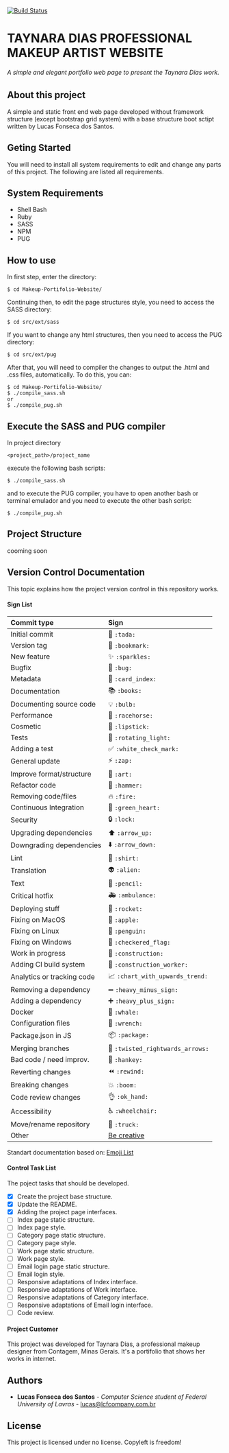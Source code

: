 [![Build Status](https://travis-ci.org/LucasFonsecadosSantos/FrontEnd-WebProject-Manager.svg?branch=master)](https://travis-ci.org/LucasFonsecadosSantos/FrontEnd-WebProject-Manager)
# TAYNARA DIAS PROFESSIONAL MAKEUP ARTIST WEBSITE 
###### A simple and elegant portfolio web page to present the Taynara Dias work.

## About this project
A simple and static front end web page developed without framework structure (except bootstrap grid system) with a base structure boot sctipt written by Lucas Fonseca dos Santos.

## Geting Started
You will need to install all system requirements to edit and change any parts of this project. The following are listed all requirements.

## System Requirements
- Shell Bash
- Ruby
- SASS
- NPM
- PUG

## How to use
In first step, enter the directory:
```
$ cd Makeup-Portifolio-Website/
```
Continuing then, to edit the page structures style,
you need to access the SASS directory:
```
$ cd src/ext/sass
```

If you want to change any html structures, then you need
to access the PUG directory:
```
$ cd src/ext/pug
```

After that, you will need to compiler the changes to output
the .html and .css files, automatically. To do this, you can:
```
$ cd Makeup-Portifolio-Website/
$ ./compile_sass.sh
or
$ ./compile_pug.sh
```

## Execute the SASS and PUG compiler
In project directory

```
<project_path>/project_name
```

execute the following bash scripts:

```
$ ./compile_sass.sh
```

and to execute the PUG compiler, you have to open another bash or terminal emulador and you need to execute the other bash script:

```
$ ./compile_pug.sh
```

## Project Structure
cooming soon

## Version Control Documentation
This topic explains how the project version control in this repository works.

#### Sign List
|   Commit type              | Sign                                          |
|:---------------------------|:----------------------------------------------|
| Initial commit             | :tada: `:tada:`                               |
| Version tag                | :bookmark: `:bookmark:`                       |
| New feature                | :sparkles: `:sparkles:`                       |
| Bugfix                     | :bug: `:bug:`                                 |
| Metadata                   | :card_index: `:card_index:`                   |
| Documentation              | :books: `:books:`                             |
| Documenting source code    | :bulb: `:bulb:`                               |
| Performance                | :racehorse: `:racehorse:`                     |
| Cosmetic                   | :lipstick: `:lipstick:`                       |
| Tests                      | :rotating_light: `:rotating_light:`           |
| Adding a test              | :white_check_mark: `:white_check_mark:`       |
| General update             | :zap: `:zap:`                                 |
| Improve format/structure   | :art: `:art:`                                 |
| Refactor code              | :hammer: `:hammer:`                           |
| Removing code/files        | :fire: `:fire:`                               |
| Continuous Integration     | :green_heart: `:green_heart:`                 |
| Security                   | :lock: `:lock:`                               |
| Upgrading dependencies     | :arrow_up: `:arrow_up:`                       |
| Downgrading dependencies   | :arrow_down: `:arrow_down:`                   |
| Lint                       | :shirt: `:shirt:`                             |
| Translation                | :alien: `:alien:`                             |
| Text                       | :pencil: `:pencil:`                           |
| Critical hotfix            | :ambulance: `:ambulance:`                     |
| Deploying stuff            | :rocket: `:rocket:`                           |
| Fixing on MacOS            | :apple: `:apple:`                             |
| Fixing on Linux            | :penguin: `:penguin:`                         |
| Fixing on Windows          | :checkered_flag: `:checkered_flag:`           |
| Work in progress           | :construction:  `:construction:`              |
| Adding CI build system     | :construction_worker: `:construction_worker:` |
| Analytics or tracking code | :chart_with_upwards_trend: `:chart_with_upwards_trend:` |
| Removing a dependency      | :heavy_minus_sign: `:heavy_minus_sign:`       |
| Adding a dependency        | :heavy_plus_sign: `:heavy_plus_sign:`         |
| Docker                     | :whale: `:whale:`                             |
| Configuration files        | :wrench: `:wrench:`                           |
| Package.json in JS         | :package: `:package:`                         |
| Merging branches           | :twisted_rightwards_arrows: `:twisted_rightwards_arrows:` |
| Bad code / need improv.    | :hankey: `:hankey:`                           |
| Reverting changes          | :rewind: `:rewind:`                           |
| Breaking changes           | :boom: `:boom:`                               |
| Code review changes        | :ok_hand: `:ok_hand:`                         |
| Accessibility              | :wheelchair: `:wheelchair:`                   |
| Move/rename repository     | :truck: `:truck:`                             |
| Other                      | [Be creative](http://www.emoji-cheat-sheet.com/)  |
Standart documentation based on: [Emoji List](https://gist.github.com/parmentf/035de27d6ed1dce0b36a)

#### Control Task List
The poject tasks that should be developed.

- [x] Create the project base structure.
- [x] Update the README.
- [x] Adding the project page interfaces.
- [ ] Index page static structure.
- [ ] Index page style.
- [ ] Category page static structure.
- [ ] Category page style.
- [ ] Work page static structure.
- [ ] Work page style.
- [ ] Email login page static structure.
- [ ] Email login style.
- [ ] Responsive adaptations of Index interface.
- [ ] Responsive adaptations of Work interface.
- [ ] Responsive adaptations of Category interface.
- [ ] Responsive adaptations of Email login interface.
- [ ] Code review.

#### Project Customer
This project was developed for Taynara Dias, a professional makeup designer from Contagem, Minas Gerais. It's a portifolio that shows her works in internet.

## Authors
* **Lucas Fonseca dos Santos** - *Computer Science student of Federal University of Lavras* - lucas@lcfcompany.com.br
## License
This project is licensed under no license. Copyleft is freedom!
